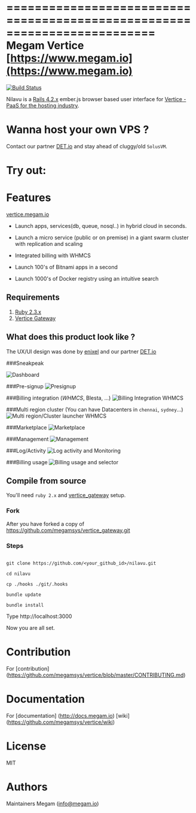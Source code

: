 =========================================================================
Megam Vertice [https://www.megam.io](https://www.megam.io)
=========================================================================

[![Build Status](https://travis-ci.org/megamsys/nilavu.png?branch=1.5)](https://travis-ci.org/megamsys/nilavu)

Nilavu is a [Rails 4.2.x](http://guides.rubyonrails.org/) ember.js browser based user interface for [Vertice - PaaS for the hosting industry](https://www.megam.io).


# Wanna host your own VPS ?

Contact our partner [DET.io](http://det.io) and stay ahead of cluggy/old `SolusVM`.

# Try out:


# Features

[vertice.megam.io](https://vertice.megam.io)

* Launch apps, services(db, queue, nosql..) in hybrid cloud in seconds.

* Launch a micro service (public or on premise) in a giant swarm cluster with replication and scaling

* Integrated billing with WHMCS

* Launch 100's of Bitnami apps in a second

* Launch 1000's of Docker registry using an intuitive search

## Requirements

1. [Ruby 2.3.x](http://ruby-lang.org)
4. [Vertice Gateway](https://github.com/megamsys/vertice_gateway)


## What does this product look like ?

The UX/UI design was done by [enixel](http://enixel.com) and our partner [DET.io](http://det.io)

###Sneakpeak

![Dashboard](https://github.com/megamsys/nilavu/blob/1.5/public/sneakpeak/megam_vertice_dashboard.png)

###Pre-signup
![Presignup](https://github.com/megamsys/nilavu/blob/1.5/public/sneakpeak/megam_vertice_presignup.png)

###Billing integration (*WHMCS*, Blesta, ...)
![Billing Integration WHMCS](https://github.com/megamsys/nilavu/blob/1.5/public/sneakpeak/megam_vertice_subcription.png)

###Multi region cluster (You can have Datacenters in `chennai`, `sydney`...)
![Multi region/Cluster launcher WHMCS](https://github.com/megamsys/nilavu/blob/1.5/public/sneakpeak/megam_vertice_multiregion_launcher.png)

###Marketplace
![Marketplace](https://github.com/megamsys/nilavu/blob/1.5/public/sneakpeak/megam_vertice_mktplace.png)

###Management
![Management](https://github.com/megamsys/nilavu/blob/1.5/public/sneakpeak/megam_vertice_management.png)

###Log/Activity
![Log activity and Monitoring](https://github.com/megamsys/nilavu/blob/1.5/public/sneakpeak/megam_vertice_logs.png)

###Billing usage
![Billing usage and selector](https://github.com/megamsys/nilavu/blob/1.5/public/sneakpeak/megam_vertice_pricing_billing_whmcs.png)

## Compile from source

You'll need `ruby 2.x` and [vertice_gateway](https://github.com/megamsys/vertice_gateway.git) setup.

### Fork

After you have forked a copy of https://github.com/megamsys/vertice_gateway.git

### Steps

```

git clone https://github.com/<your_github_id>/nilavu.git

cd nilavu

cp ./hooks ./git/.hooks

bundle update

bundle install

```

Type http://localhost:3000

Now you are all set.

# Contribution

For [contribution] (https://github.com/megamsys/vertice/blob/master/CONTRIBUTING.md)

# Documentation

For [documentation] (http://docs.megam.io)
    [wiki] (https://github.com/megamsys/vertice/wiki)

# License

MIT


# Authors

Maintainers Megam (<info@megam.io>)
